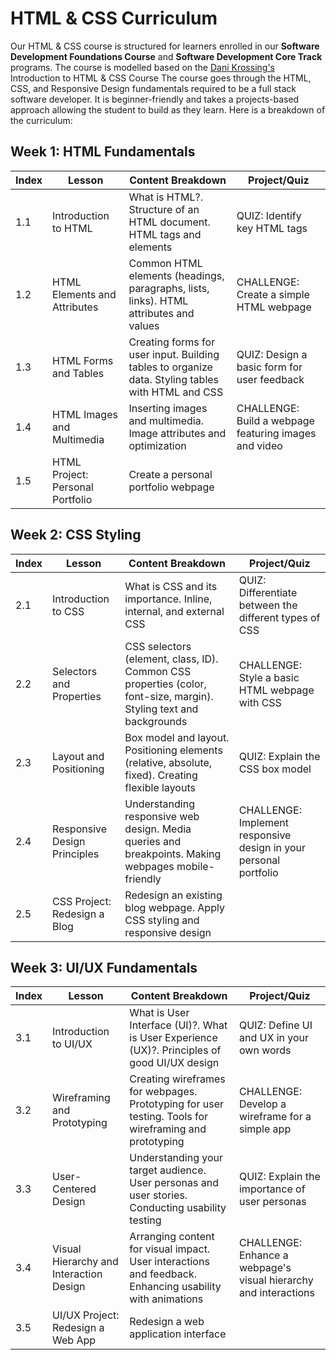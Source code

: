 # HTML & CSS Curriculum
Our HTML & CSS course is structured for learners enrolled in our **Software Development Foundations Course** and **Software Development Core Track** programs. 
The course is modelled based on the [Dani Krossing's](https://www.youtube.com/playlist?list=PL0eyrZgxdwhwP0AxnbBiDBCi53LK9uCMZ) Introduction to HTML & CSS Course
The course goes through the HTML, CSS, and Responsive Design fundamentals required to be a full stack software developer. It is beginner-friendly and takes a projects-based approach allowing the student to build as they learn. Here is a breakdown of the curriculum:

## Week 1: HTML Fundamentals
| Index | Lesson | Content Breakdown | Project/Quiz |
|---|---|---|---|
| 1.1 | Introduction to HTML | What is HTML?. Structure of an HTML document. HTML tags and elements | QUIZ: Identify key HTML tags | 
| 1.2 | HTML Elements and Attributes | Common HTML elements (headings, paragraphs, lists, links). HTML attributes and values | CHALLENGE: Create a simple HTML webpage | 
| 1.3 | HTML Forms and Tables | Creating forms for user input. Building tables to organize data. Styling tables with HTML and CSS | QUIZ: Design a basic form for user feedback | 
| 1.4 | HTML Images and Multimedia | Inserting images and multimedia. Image attributes and optimization | CHALLENGE: Build a webpage featuring images and video | 
| 1.5 | HTML Project: Personal Portfolio | Create a personal portfolio webpage | | 

## Week 2: CSS Styling
| Index | Lesson | Content Breakdown | Project/Quiz |
|---|---|---|---|
| 2.1 | Introduction to CSS | What is CSS and its importance. Inline, internal, and external CSS | QUIZ: Differentiate between the different types of CSS | 
| 2.2 | Selectors and Properties | CSS selectors (element, class, ID). Common CSS properties (color, font-size, margin). Styling text and backgrounds | CHALLENGE: Style a basic HTML webpage with CSS | 
| 2.3 | Layout and Positioning | Box model and layout. Positioning elements (relative, absolute, fixed). Creating flexible layouts | QUIZ: Explain the CSS box model |
| 2.4 | Responsive Design Principles | Understanding responsive web design. Media queries and breakpoints. Making webpages mobile-friendly | CHALLENGE: Implement responsive design in your personal portfolio |
| 2.5 | CSS Project: Redesign a Blog | Redesign an existing blog webpage. Apply CSS styling and responsive design | | 

## Week 3: UI/UX Fundamentals
| Index | Lesson | Content Breakdown | Project/Quiz |
|---|---|---|---|
| 3.1 | Introduction to UI/UX | What is User Interface (UI)?. What is User Experience (UX)?. Principles of good UI/UX design | QUIZ: Define UI and UX in your own words | 
| 3.2 | Wireframing and Prototyping | Creating wireframes for webpages. Prototyping for user testing. Tools for wireframing and prototyping | CHALLENGE: Develop a wireframe for a simple app | 
| 3.3 | User-Centered Design | Understanding your target audience. User personas and user stories. Conducting usability testing | QUIZ: Explain the importance of user personas |
| 3.4 | Visual Hierarchy and Interaction Design | Arranging content for visual impact. User interactions and feedback. Enhancing usability with animations | CHALLENGE: Enhance a webpage's visual hierarchy and interactions | 
| 3.5 | UI/UX Project: Redesign a Web App | Redesign a web application interface
